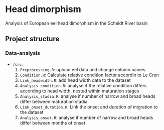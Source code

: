 # Head dimorphism

Analysis of European eel head dimorphism in the Scheldt River basin

## Project structure

### Data-analysis

* `/src:`
    1. `Preprocessing.R`: upload eel data and change column names
    2. `Condition.R`: Calculate relative condition factor accordin to Le Cren
    3. `Link_headwidth.R`: add head width data to the dataset
    4. `Analysis_condition.R`: analyse if the relative condition differs according to head width, nested within maturation stages
    5. `Analysis_stadia.R`: analyse if number of narrow and broad heads differ between maturation stadia
    6. `Link_onset_duration.R`: Link the onset and duration of migration to the dataset
    7. `Analysis_onset.R`: analyse if number of narrow and broad heads differ between months of onset
